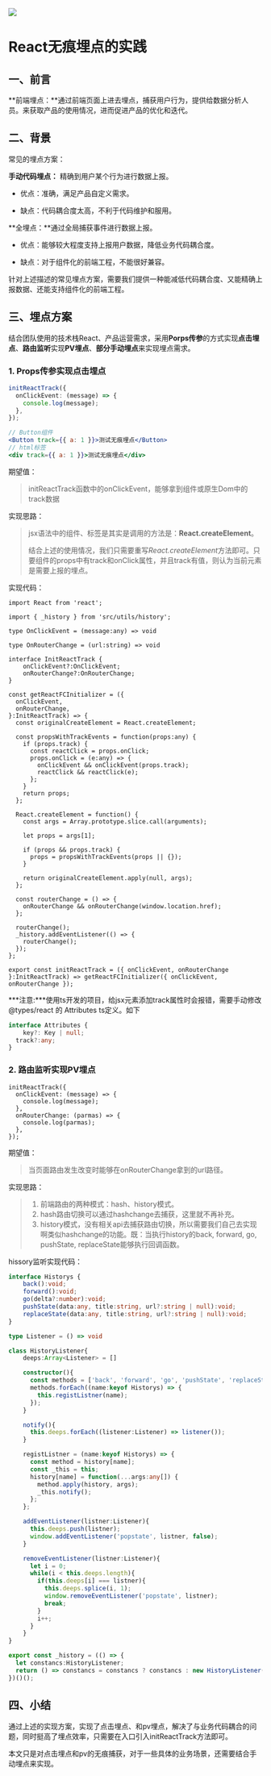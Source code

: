 ![](./img/coffee.jpg)

# React无痕埋点的实践

## 一、前言

**前端埋点：**通过前端页面上进去埋点，捕获用户行为，提供给数据分析人员。来获取产品的使用情况，进而促进产品的优化和迭代。

## 二、背景

常见的埋点方案：

**手动代码埋点：** 精确到用户某个行为进行数据上报。

* 优点：准确，满足产品自定义需求。

* 缺点：代码耦合度太高，不利于代码维护和服用。

**全埋点：**通过全局捕获事件进行数据上报。

* 优点：能够较大程度支持上报用户数据，降低业务代码耦合度。

* 缺点：对于组件化的前端工程，不能很好兼容。

针对上述描述的常见埋点方案，需要我们提供一种能减低代码耦合度、又能精确上报数据、还能支持组件化的前端工程。

## 三、埋点方案

结合团队使用的技术栈React、产品运营需求，采用**Porps传参**的方式实现**点击埋点**、**路由监听**实现**PV埋点**、**部分手动埋点**来实现埋点需求。

### 1. Props传参实现点击埋点

```ts
initReactTrack({
  onClickEvent: (message) => {
    console.log(message);
  },
});
```

```jsx
// Button组件
<Button track={{ a: 1 }}>测试无痕埋点</Button>
// html标签
<div track={{ a: 1 }}>测试无痕埋点</div>
```

期望值：

> initReactTrack函数中的onClickEvent，能够拿到组件或原生Dom中的track数据

实现思路：

> jsx语法中的组件、标签是其实是调用的方法是：**React.createElement**。
>
> 结合上述的使用情况，我们只需要重写*React.createElement*方法即可。只要组件的props中有track和onClick属性，并且track有值，则认为当前元素是需要上报的埋点。

实现代码：

```tsx
import React from 'react';

import { _history } from 'src/utils/history';

type OnClickEvent = (message:any) => void

type OnRouterChange = (url:string) => void

interface InitReactTrack {
    onClickEvent?:OnClickEvent;
    onRouterChange?:OnRouterChange;
}

const getReactFCInitializer = ({
  onClickEvent,
  onRouterChange,
}:InitReactTrack) => {
  const originalCreateElement = React.createElement;

  const propsWithTrackEvents = function(props:any) {
    if (props.track) {
      const reactClick = props.onClick;
      props.onClick = (e:any) => {
        onClickEvent && onClickEvent(props.track);
        reactClick && reactClick(e);
      };
    }
    return props;
  };

  React.createElement = function() {
    const args = Array.prototype.slice.call(arguments);

    let props = args[1];

    if (props && props.track) {
      props = propsWithTrackEvents(props || {});
    }

    return originalCreateElement.apply(null, args);
  };

  const routerChange = () => {
    onRouterChange && onRouterChange(window.location.href);
  };

  routerChange();
  _history.addEventListener(() => {
    routerChange();
  });
};

export const initReactTrack = ({ onClickEvent, onRouterChange }:InitReactTrack) => getReactFCInitializer({ onClickEvent, onRouterChange });
```

***注意:***使用ts开发的项目，给jsx元素添加track属性时会报错，需要手动修改@types/react 的 Attributes ts定义。如下

````ts
interface Attributes {
	key?: Key | null;
  track?:any;
}
````

### 2. **路由监听**实现PV埋点

```tsx
initReactTrack({
  onClickEvent: (message) => {
    console.log(message);
  },
  onRouterChange: (parmas) => {
    console.log(parmas);
  },
});
```

期望值：

> 当页面路由发生改变时能够在onRouterChange拿到的url路径。

实现思路：

> 1. 前端路由的两种模式：hash、history模式。
> 2. hash路由切换可以通过hashchange去捕获，这里就不再补充。
> 3. history模式，没有相关api去捕获路由切换，所以需要我们自己去实现啊类似hashchange的功能。既：当执行history的back, forward, go, pushState, replaceState能够执行回调函数。

hissory监听实现代码：

```ts
interface Historys {
    back():void;
    forward():void;
    go(delta?:number):void;
    pushState(data:any, title:string, url?:string | null):void;
    replaceState(data:any, title:string, url?:string | null):void;
}

type Listener = () => void

class HistoryListener{
    deeps:Array<Listener> = []

    constructor(){
      const methods = ['back', 'forward', 'go', 'pushState', 'replaceState'];
      methods.forEach((name:keyof Historys) => {
        this.registListner(name);
      });
    }

    notify(){
      this.deeps.forEach((listener:Listener) => listener());
    }

    registListner = (name:keyof Historys) => {
      const method = history[name];
      const _this = this;
      history[name] = function(...args:any[]) {
        method.apply(history, args);
        _this.notify();
      };
    };

    addEventListener(listner:Listener){
      this.deeps.push(listner);
      window.addEventListener('popstate', listner, false);
    }

    removeEventListener(listner:Listener){
      let i = 0;
      while(i < this.deeps.length){
        if(this.deeps[i] === listner){
          this.deeps.splice(i, 1);
          window.removeEventListener('popstate', listner);
          break;
        }
        i++;
      }
    }
}

export const _history = (() => {
  let constancs:HistoryListener;
  return () => constancs = constancs ? constancs : new HistoryListener();
})()();
```

## 四、小结

通过上述的实现方案，实现了点击埋点、和pv埋点，解决了与业务代码耦合的问题，同时挺高了埋点效率，只需要在入口引入initReactTrack方法即可。



本文只是对点击埋点和pv的无痕捕获，对于一些具体的业务场景，还需要结合手动埋点来实现。